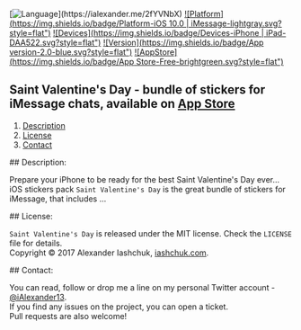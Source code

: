 [![Language](https://img.shields.io/badge/Swift-3.0-orange.svg?style=flat")](https://ialexander.me/2fYVNbX)
[![Platform](https://img.shields.io/badge/Platform-iOS 10.0 | iMessage-lightgray.svg?style=flat")](https://ialexander.me/2fYVNbX)
[![Devices](https://img.shields.io/badge/Devices-iPhone | iPad-DAA522.svg?style=flat")](https://ialexander.me/2fYVNbX)
[![Version](https://img.shields.io/badge/App version-2.0-blue.svg?style=flat")](https://ialexander.me/2fYVNbX)
[![AppStore](https://img.shields.io/badge/App Store-Free-brightgreen.svg?style=flat")](https://ialexander.me/2e3ZYpi)

## Saint Valentine's Day - bundle of stickers for iMessage chats, available on <a href="https://ialexander.me/2e3ZYpi">App Store</a>
1. [Description](#description)
3. [License](#license)
4. [Contact](#contact)

##<a name="description"> Description: </a>

Prepare your iPhone to be ready for the best Saint Valentine's Day ever...  
iOS stickers pack ```Saint Valentine's Day``` is the great bundle of stickers for iMessage, that includes ...

##<a name="license"> License: </a>

```Saint Valentine's Day``` is released under the MIT license. Check the ```LICENSE``` file for details.  
Copyright © 2017 Alexander Iashchuk, <a href="https://iashchuk.com">iashchuk.com</a>.

##<a name="contact"> Contact: </a>

You can read, follow or drop me a line on my personal Twitter account - [@iAlexander13](https://twitter.com/iAlexander13).  
If you find any issues on the project, you can open a ticket.  
Pull requests are also welcome!

